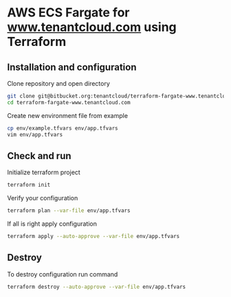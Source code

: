 # AWS ECS Fargate for www.tenantcloud.com using Terraform

## Installation and configuration

Clone repository and open directory

```bash
git clone git@bitbucket.org:tenantcloud/terraform-fargate-www.tenantcloud.com.git
cd terraform-fargate-www.tenantcloud.com
```

Create new environment file from example

```bash
cp env/example.tfvars env/app.tfvars
vim env/app.tfvars
```

## Check and run

Initialize terraform project

```bash
terraform init
```

Verify your configuration

```bash
terraform plan --var-file env/app.tfvars
```

If all is right apply configuration

```bash
terraform apply --auto-approve --var-file env/app.tfvars
```

## Destroy

To destroy configuration run command

```bash
terraform destroy --auto-approve --var-file env/app.tfvars
```
